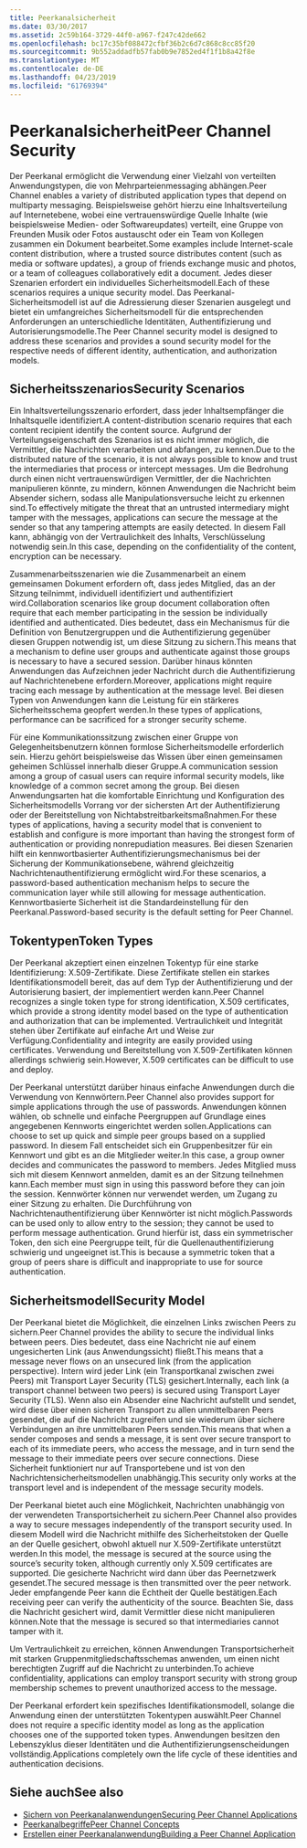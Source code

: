```yaml
---
title: Peerkanalsicherheit
ms.date: 03/30/2017
ms.assetid: 2c59b164-3729-44f0-a967-f247c42de662
ms.openlocfilehash: bc17c35bf088472cfbf36b2c6d7c868c8cc85f20
ms.sourcegitcommit: 9b552addadfb57fab0b9e7852ed4f1f1b8a42f8e
ms.translationtype: MT
ms.contentlocale: de-DE
ms.lasthandoff: 04/23/2019
ms.locfileid: "61769394"
---
```

# <a name="peer-channel-security"></a><span data-ttu-id="06c2f-102">Peerkanalsicherheit</span><span class="sxs-lookup"><span data-stu-id="06c2f-102">Peer Channel Security</span></span>
<span data-ttu-id="06c2f-103">Der Peerkanal ermöglicht die Verwendung einer Vielzahl von verteilten Anwendungstypen, die von Mehrparteienmessaging abhängen.</span><span class="sxs-lookup"><span data-stu-id="06c2f-103">Peer Channel enables a variety of distributed application types that depend on multiparty messaging.</span></span> <span data-ttu-id="06c2f-104">Beispielsweise gehört hierzu eine Inhaltsverteilung auf Internetebene, wobei eine vertrauenswürdige Quelle Inhalte (wie beispielsweise Medien- oder Softwareupdates) verteilt, eine Gruppe von Freunden Musik oder Fotos austauscht oder ein Team von Kollegen zusammen ein Dokument bearbeitet.</span><span class="sxs-lookup"><span data-stu-id="06c2f-104">Some examples include Internet-scale content distribution, where a trusted source distributes content (such as media or software updates), a group of friends exchange music and photos, or a team of colleagues collaboratively edit a document.</span></span> <span data-ttu-id="06c2f-105">Jedes dieser Szenarien erfordert ein individuelles Sicherheitsmodell.</span><span class="sxs-lookup"><span data-stu-id="06c2f-105">Each of these scenarios requires a unique security model.</span></span> <span data-ttu-id="06c2f-106">Das Peerkanal-Sicherheitsmodell ist auf die Adressierung dieser Szenarien ausgelegt und bietet ein umfangreiches Sicherheitsmodell für die entsprechenden Anforderungen an unterschiedliche Identitäten, Authentifizierung und Autorisierungsmodelle.</span><span class="sxs-lookup"><span data-stu-id="06c2f-106">The Peer Channel security model is designed to address these scenarios and provides a sound security model for the respective needs of different identity, authentication, and authorization models.</span></span>  
  
## <a name="security-scenarios"></a><span data-ttu-id="06c2f-107">Sicherheitsszenarios</span><span class="sxs-lookup"><span data-stu-id="06c2f-107">Security Scenarios</span></span>  
 <span data-ttu-id="06c2f-108">Ein Inhaltsverteilungsszenario erfordert, dass jeder Inhaltsempfänger die Inhaltsquelle identifiziert.</span><span class="sxs-lookup"><span data-stu-id="06c2f-108">A content-distribution scenario requires that each content recipient identify the content source.</span></span> <span data-ttu-id="06c2f-109">Aufgrund der Verteilungseigenschaft des Szenarios ist es nicht immer möglich, die Vermittler, die Nachrichten verarbeiten und abfangen, zu kennen.</span><span class="sxs-lookup"><span data-stu-id="06c2f-109">Due to the distributed nature of the scenario, it is not always possible to know and trust the intermediaries that process or intercept messages.</span></span> <span data-ttu-id="06c2f-110">Um die Bedrohung durch einen nicht vertrauenswürdigen Vermittler, der die Nachrichten manipulieren könnte, zu mindern, können Anwendungen die Nachricht beim Absender sichern, sodass alle Manipulationsversuche leicht zu erkennen sind.</span><span class="sxs-lookup"><span data-stu-id="06c2f-110">To effectively mitigate the threat that an untrusted intermediary might tamper with the messages, applications can secure the message at the sender so that any tampering attempts are easily detected.</span></span> <span data-ttu-id="06c2f-111">In diesem Fall kann, abhängig von der Vertraulichkeit des Inhalts, Verschlüsselung notwendig sein.</span><span class="sxs-lookup"><span data-stu-id="06c2f-111">In this case, depending on the confidentiality of the content, encryption can be necessary.</span></span>  
  
 <span data-ttu-id="06c2f-112">Zusammenarbeitsszenarien wie die Zusammenarbeit an einem gemeinsamen Dokument erfordern oft, dass jedes Mitglied, das an der Sitzung teilnimmt, individuell identifiziert und authentifiziert wird.</span><span class="sxs-lookup"><span data-stu-id="06c2f-112">Collaboration scenarios like group document collaboration often require that each member participating in the session be individually identified and authenticated.</span></span> <span data-ttu-id="06c2f-113">Dies bedeutet, dass ein Mechanismus für die Definition von Benutzergruppen und die Authentifizierung gegenüber diesen Gruppen notwendig ist, um diese Sitzung zu sichern.</span><span class="sxs-lookup"><span data-stu-id="06c2f-113">This means that a mechanism to define user groups and authenticate against those groups is necessary to have a secured session.</span></span> <span data-ttu-id="06c2f-114">Darüber hinaus könnten Anwendungen das Aufzeichnen jeder Nachricht durch die Authentifizierung auf Nachrichtenebene erfordern.</span><span class="sxs-lookup"><span data-stu-id="06c2f-114">Moreover, applications might require tracing each message by authentication at the message level.</span></span> <span data-ttu-id="06c2f-115">Bei diesen Typen von Anwendungen kann die Leistung für ein stärkeres Sicherheitsschema geopfert werden.</span><span class="sxs-lookup"><span data-stu-id="06c2f-115">In these types of applications, performance can be sacrificed for a stronger security scheme.</span></span>  
  
 <span data-ttu-id="06c2f-116">Für eine Kommunikationssitzung zwischen einer Gruppe von Gelegenheitsbenutzern können formlose Sicherheitsmodelle erforderlich sein. Hierzu gehört beispielsweise das Wissen über einen gemeinsamen geheimen Schlüssel innerhalb dieser Gruppe.</span><span class="sxs-lookup"><span data-stu-id="06c2f-116">A communication session among a group of casual users can require informal security models, like knowledge of a common secret among the group.</span></span> <span data-ttu-id="06c2f-117">Bei diesen Anwendungsarten hat die komfortable Einrichtung und Konfiguration des Sicherheitsmodells Vorrang vor der sichersten Art der Authentifizierung oder der Bereitstellung von Nichtabstreitbarkeitsmaßnahmen.</span><span class="sxs-lookup"><span data-stu-id="06c2f-117">For these types of applications, having a security model that is convenient to establish and configure is more important than having the strongest form of authentication or providing nonrepudiation measures.</span></span> <span data-ttu-id="06c2f-118">Bei diesen Szenarien hilft ein kennwortbasierter Authentifizierungsmechanismus bei der Sicherung der Kommunikationsebene, während gleichzeitig Nachrichtenauthentifizierung ermöglicht wird.</span><span class="sxs-lookup"><span data-stu-id="06c2f-118">For these scenarios, a password-based authentication mechanism helps to secure the communication layer while still allowing for message authentication.</span></span> <span data-ttu-id="06c2f-119">Kennwortbasierte Sicherheit ist die Standardeinstellung für den Peerkanal.</span><span class="sxs-lookup"><span data-stu-id="06c2f-119">Password-based security is the default setting for Peer Channel.</span></span>  
  
## <a name="token-types"></a><span data-ttu-id="06c2f-120">Tokentypen</span><span class="sxs-lookup"><span data-stu-id="06c2f-120">Token Types</span></span>  
 <span data-ttu-id="06c2f-121">Der Peerkanal akzeptiert einen einzelnen Tokentyp für eine starke Identifizierung: X.509-Zertifikate. Diese Zertifikate stellen ein starkes Identifikationsmodell bereit, das auf dem Typ der Authentifizierung und der Autorisierung basiert, der implementiert werden kann.</span><span class="sxs-lookup"><span data-stu-id="06c2f-121">Peer Channel recognizes a single token type for strong identification, X.509 certificates, which provide a strong identity model based on the type of authentication and authorization that can be implemented.</span></span> <span data-ttu-id="06c2f-122">Vertraulichkeit und Integrität stehen über Zertifikate auf einfache Art und Weise zur Verfügung.</span><span class="sxs-lookup"><span data-stu-id="06c2f-122">Confidentiality and integrity are easily provided using certificates.</span></span> <span data-ttu-id="06c2f-123">Verwendung und Bereitstellung von X.509-Zertifikaten können allerdings schwierig sein.</span><span class="sxs-lookup"><span data-stu-id="06c2f-123">However, X.509 certificates can be difficult to use and deploy.</span></span>  
  
 <span data-ttu-id="06c2f-124">Der Peerkanal unterstützt darüber hinaus einfache Anwendungen durch die Verwendung von Kennwörtern.</span><span class="sxs-lookup"><span data-stu-id="06c2f-124">Peer Channel also provides support for simple applications through the use of passwords.</span></span> <span data-ttu-id="06c2f-125">Anwendungen können wählen, ob schnelle und einfache Peergruppen auf Grundlage eines angegebenen Kennworts eingerichtet werden sollen.</span><span class="sxs-lookup"><span data-stu-id="06c2f-125">Applications can choose to set up quick and simple peer groups based on a supplied password.</span></span> <span data-ttu-id="06c2f-126">In diesem Fall entscheidet sich ein Gruppenbesitzer für ein Kennwort und gibt es an die Mitglieder weiter.</span><span class="sxs-lookup"><span data-stu-id="06c2f-126">In this case, a group owner decides and communicates the password to members.</span></span> <span data-ttu-id="06c2f-127">Jedes Mitglied muss sich mit diesem Kennwort anmelden, damit es an der Sitzung teilnehmen kann.</span><span class="sxs-lookup"><span data-stu-id="06c2f-127">Each member must sign in using this password before they can join the session.</span></span> <span data-ttu-id="06c2f-128">Kennwörter können nur verwendet werden, um Zugang zu einer Sitzung zu erhalten. Die Durchführung von Nachrichtenauthentifizierung über Kennwörter ist nicht möglich.</span><span class="sxs-lookup"><span data-stu-id="06c2f-128">Passwords can be used only to allow entry to the session; they cannot be used to perform message authentication.</span></span> <span data-ttu-id="06c2f-129">Grund hierfür ist, dass ein symmetrischer Token, den sich eine Peergruppe teilt, für die Quellenauthentifizierung schwierig und ungeeignet ist.</span><span class="sxs-lookup"><span data-stu-id="06c2f-129">This is because a symmetric token that a group of peers share is difficult and inappropriate to use for source authentication.</span></span>  
  
## <a name="security-model"></a><span data-ttu-id="06c2f-130">Sicherheitsmodell</span><span class="sxs-lookup"><span data-stu-id="06c2f-130">Security Model</span></span>  
 <span data-ttu-id="06c2f-131">Der Peerkanal bietet die Möglichkeit, die einzelnen Links zwischen Peers zu sichern.</span><span class="sxs-lookup"><span data-stu-id="06c2f-131">Peer Channel provides the ability to secure the individual links between peers.</span></span> <span data-ttu-id="06c2f-132">Dies bedeutet, dass eine Nachricht nie auf einem ungesicherten Link (aus Anwendungssicht) fließt.</span><span class="sxs-lookup"><span data-stu-id="06c2f-132">This means that a message never flows on an unsecured link (from the application perspective).</span></span> <span data-ttu-id="06c2f-133">Intern wird jeder Link (ein Transportkanal zwischen zwei Peers) mit Transport Layer Security (TLS) gesichert.</span><span class="sxs-lookup"><span data-stu-id="06c2f-133">Internally, each link (a transport channel between two peers) is secured using Transport Layer Security (TLS).</span></span> <span data-ttu-id="06c2f-134">Wenn also ein Absender eine Nachricht aufstellt und sendet, wird diese über einen sicheren Transport zu allen unmittelbaren Peers gesendet, die auf die Nachricht zugreifen und sie wiederum über sichere Verbindungen an ihre unmittelbaren Peers senden.</span><span class="sxs-lookup"><span data-stu-id="06c2f-134">This means that when a sender composes and sends a message, it is sent over secure transport to each of its immediate peers, who access the message, and in turn send the message to their immediate peers over secure connections.</span></span> <span data-ttu-id="06c2f-135">Diese Sicherheit funktioniert nur auf Transportebene und ist von den Nachrichtensicherheitsmodellen unabhängig.</span><span class="sxs-lookup"><span data-stu-id="06c2f-135">This security only works at the transport level and is independent of the message security models.</span></span>  
  
 <span data-ttu-id="06c2f-136">Der Peerkanal bietet auch eine Möglichkeit, Nachrichten unabhängig von der verwendeten Transportsicherheit zu sichern.</span><span class="sxs-lookup"><span data-stu-id="06c2f-136">Peer Channel also provides a way to secure messages independently of the transport security used.</span></span> <span data-ttu-id="06c2f-137">In diesem Modell wird die Nachricht mithilfe des Sicherheitstoken der Quelle an der Quelle gesichert, obwohl aktuell nur X.509-Zertifikate unterstützt werden.</span><span class="sxs-lookup"><span data-stu-id="06c2f-137">In this model, the message is secured at the source using the source’s security token, although currently only X.509 certificates are supported.</span></span> <span data-ttu-id="06c2f-138">Die gesicherte Nachricht wird dann über das Peernetzwerk gesendet.</span><span class="sxs-lookup"><span data-stu-id="06c2f-138">The secured message is then transmitted over the peer network.</span></span> <span data-ttu-id="06c2f-139">Jeder empfangende Peer kann die Echtheit der Quelle bestätigen.</span><span class="sxs-lookup"><span data-stu-id="06c2f-139">Each receiving peer can verify the authenticity of the source.</span></span> <span data-ttu-id="06c2f-140">Beachten Sie, dass die Nachricht gesichert wird, damit Vermittler diese nicht manipulieren können.</span><span class="sxs-lookup"><span data-stu-id="06c2f-140">Note that the message is secured so that intermediaries cannot tamper with it.</span></span>  
  
 <span data-ttu-id="06c2f-141">Um Vertraulichkeit zu erreichen, können Anwendungen Transportsicherheit mit starken Gruppenmitgliedschaftsschemas anwenden, um einen nicht berechtigten Zugriff auf die Nachricht zu unterbinden.</span><span class="sxs-lookup"><span data-stu-id="06c2f-141">To achieve confidentiality, applications can employ transport security with strong group membership schemes to prevent unauthorized access to the message.</span></span>  
  
 <span data-ttu-id="06c2f-142">Der Peerkanal erfordert kein spezifisches Identifikationsmodell, solange die Anwendung einen der unterstützten Tokentypen auswählt.</span><span class="sxs-lookup"><span data-stu-id="06c2f-142">Peer Channel does not require a specific identity model as long as the application chooses one of the supported token types.</span></span> <span data-ttu-id="06c2f-143">Anwendungen besitzen den Lebenszyklus dieser Identitäten und die Authentifizierungsenscheidungen vollständig.</span><span class="sxs-lookup"><span data-stu-id="06c2f-143">Applications completely own the life cycle of these identities and authentication decisions.</span></span>  
  
## <a name="see-also"></a><span data-ttu-id="06c2f-144">Siehe auch</span><span class="sxs-lookup"><span data-stu-id="06c2f-144">See also</span></span>

- [<span data-ttu-id="06c2f-145">Sichern von Peerkanalanwendungen</span><span class="sxs-lookup"><span data-stu-id="06c2f-145">Securing Peer Channel Applications</span></span>](../../../../docs/framework/wcf/feature-details/securing-peer-channel-applications.md)
- [<span data-ttu-id="06c2f-146">Peerkanalbegriffe</span><span class="sxs-lookup"><span data-stu-id="06c2f-146">Peer Channel Concepts</span></span>](../../../../docs/framework/wcf/feature-details/peer-channel-concepts.md)
- [<span data-ttu-id="06c2f-147">Erstellen einer Peerkanalanwendung</span><span class="sxs-lookup"><span data-stu-id="06c2f-147">Building a Peer Channel Application</span></span>](../../../../docs/framework/wcf/feature-details/building-a-peer-channel-application.md)
